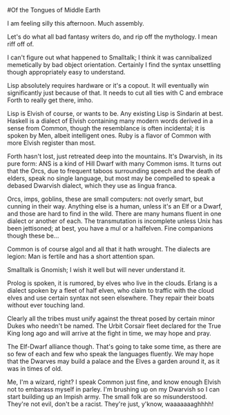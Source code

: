 #Of the Tongues of Middle Earth

I am feeling silly this afternoon. Much assembly.

Let's do what all bad fantasy writers do, and rip off the mythology. I mean riff off of. 

I can't figure out what happened to Smalltalk; I think it was cannibalized memetically by bad object orientation. Certainly I find the syntax unsettling though appropriately easy to understand. 

Lisp absolutely requires hardware or it's a copout. It will eventually win significantly just because of that. It needs to cut all ties with C and embrace Forth to really get there, imho. 

Lisp is Elvish of course, or wants to be. Any existing Lisp is Sindarin at best. Haskell is a dialect of Elvish containing many modern words derived in a sense from Common, though the resemblance is often incidental; it is spoken by Men, albeit intelligent ones. Ruby is a flavor of Common with more Elvish register than most. 

Forth hasn't lost, just retreated deep into the mountains. It's Dwarvish, in its pure form: ANS is a kind of Hill Dwarf with many Common isms. It turns out that the Orcs, due to frequent taboos surrounding speech and the death of elders, speak no single language, but most may be compelled to speak a debased Dwarvish dialect, which they use as lingua franca.

Orcs, imps, goblins, these are small computers: not overly smart, but cunning in their way. Anything else is a human, unless it's an Elf or a Dwarf, and those are hard to find in the wild. There are many humans fluent in one dialect or another of each. The transmutation is incomplete unless Unix has been jettisoned; at best, you have a mul or a halfelven. Fine companions though these be...

Common is of course algol and all that it hath wrought. The dialects are legion: Man is fertile and has a short attention span. 

Smalltalk is Gnomish; I wish it well but will never understand it. 

Prolog is spoken, it is rumored, by elves who live in the clouds. Erlang is a dialect spoken by a fleet of half elven, who claim to traffic with the cloud elves and use certain syntax not seen elsewhere. They repair their boats without ever touching land. 

Clearly all the tribes must unify against the threat posed by certain minor Dukes who needn't be named. The Urbit Corsair fleet declared for the True King long ago and will arrive at the fight in time, we may hope and pray. 

The Elf-Dwarf alliance though. That's going to take some time, as there are so few of each and few who speak the languages fluently. We may hope that the Dwarves may build a palace and the Elves a garden around it, as it was in times of old. 

Me, I'm a wizard, right? I speak Common just fine, and know enough Elvish not to embarass myself in parley. I'm brushing up on my Dwarvish so I can start building up an Impish army. The small folk are so misunderstood. They're not evil, don't be a racist. They're just, y'know, waaaaaaaghhhh!